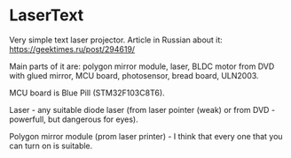 # LaserText
Very simple text laser projector.
Article in Russian about it: https://geektimes.ru/post/294619/

Main parts of it are: polygon mirror module, laser, BLDC motor from DVD with glued mirror, MCU board, photosensor, bread board, ULN2003.

MCU board is Blue Pill (STM32F103C8T6).

Laser - any suitable diode laser (from laser pointer (weak) or from DVD - powerfull, but dangerous for eyes).

Polygon mirror module (prom laser printer) - I think that every one that you can turn on is suitable.

